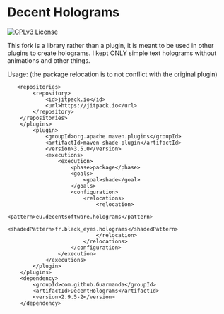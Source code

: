 # Decent Holograms

[![GPLv3 License](https://img.shields.io/badge/License-GPL%20v3-yellow.svg)](https://opensource.org/licenses/)


This fork is a library rather than a plugin, it is meant to be used in other plugins to create holograms.
I kept ONLY simple text holograms without animations and other things.

Usage:
(the package relocation is to not conflict with the original plugin)

       <repositories>
            <repository>
                <id>jitpack.io</id>
                <url>https://jitpack.io</url>
            </repository>
        </repositories>
        </plugins>
            <plugin>
                <groupId>org.apache.maven.plugins</groupId>
                <artifactId>maven-shade-plugin</artifactId>
                <version>3.5.0</version>
                <executions>
                    <execution>
                        <phase>package</phase>
                        <goals>
                            <goal>shade</goal>
                        </goals>
                        <configuration>
                            <relocations>
                                <relocation>
                                    <pattern>eu.decentsoftware.holograms</pattern>
                                    <shadedPattern>fr.black_eyes.holograms</shadedPattern>
                                </relocation>
                            </relocations>
                        </configuration>
                    </execution>
                </executions>
            </plugin>
        </plugins>
        <dependency>
            <groupId>com.github.Guarmanda</groupId>
            <artifactId>DecentHolograms</artifactId>
            <version>2.9.5-2</version>
        </dependency>